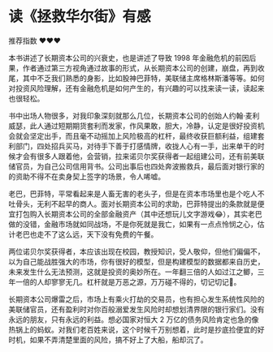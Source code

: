 # 读《拯救华尔街》有感


推荐指数 ❤️❤️❤️

本书讲述了长期资本公司的兴衰史，也是讲述了导致 1998 年金融危机的前因后果，作者通过第三方视角通过故事的形式，从长期资本公司的创建，崩盘，再到收尾，其中不乏我们熟悉的身影，比如股神巴菲特，美联储主席格林斯潘等等。如何对投资风险理解，还有金融危机是如何产生的，有兴趣的可以找来读一读，读起来也很轻松。

书中出场人物很多，对我印象深刻就那么几位，长期资本公司的创始人约翰·麦利威瑟，此人通过短期期货套利而发家，作风果敢，胆大，冷静，认定是很好投资机会就会坚定出手，而且毫不动摇加上风险极高的杠杆，最终收获巨额利益，组建套利部门，四处招兵买马，对待手下善于打感情牌，收拢人心有一手，出来单干的时候才会有很多人跟着他，会营销，拉来诺贝尔奖获得者一起组建公司，还有前美联储官员，为自己公司信用背书。公司出事后也四处奔波搬救兵，最后面对银行家的的资助不得不在卖身契上签字的场景，令人唏嘘。

老巴，巴菲特，平常看起来是人畜无害的老头子，但是在资本市场里也是个吃人不吐骨头，无利不起早的商人。面对长期资本公司的求助，巴菲特提出的条款就是便宜打包购入长期资本公司的全部金融资产（其中还想玩儿文字游戏😂），其实老巴做的没错，金融市场就如同战场，不是你死就是我亡，如果有一点点怜悯之心，估计老巴也走不了这么远，天下没有免费的午餐。

两位诺贝尔奖获得者，本应该出现在校园，教授知识，受人敬仰，但他们偏偏不，以为自己能战胜强大的市场，你有很好的模型，但是构建模型的数据都来自历史，未来发生什么无法预测，这就是投资的奥妙所在。一年翻三倍的人如过江之鲫，三年一倍的人却寥寥无几。杠杆就是万恶之源，万万碰不得的，切记切记🙏。

长期资本公司爆雷之后，市场上有乘火打劫的交易员，也有担心发生系统性风险的美联储官员，还有盈利时对你百般溺爱发生风险时却想划清界限的银行家们。没有永远的朋友，只有永远的利益。想必国家对恒大 2 万亿的债务风险肯定也急的像热锅上的蚂蚁。对我们老百姓来说，这个时候千万别想着，此时是抄底捡便宜的好时机，如果不弄清楚里面的风险，搞不好上了大船，船却沉了。
